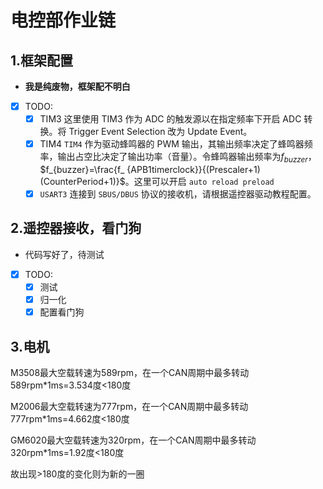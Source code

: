 # 电控部作业链

## 1.框架配置

- **我是纯废物，框架配不明白**
- [x] TODO:
    - [x] TIM3 这里使用 TIM3 作为 ADC 的触发源以在指定频率下开启 ADC 转换。将 Trigger Event Selection 改为 Update Event。
    - [x] TIM4 `TIM4` 作为驱动蜂鸣器的 PWM
      输出，其输出频率决定了蜂鸣器频率，输出占空比决定了输出功率（音量）。令蜂鸣器输出频率为$f_{buzzer}$，$f_{buzzer}=\frac{f_
      {APB1timerclock}}{(Prescaler+1)(CounterPeriod+1)}$。这里可以开启 `auto reload preload`
    - [x] `USART3` 连接到 `SBUS/DBUS` 协议的接收机，请根据遥控器驱动教程配置。

## 2.遥控器接收，看门狗

- 代码写好了，待测试
- [x] TODO:
    - [x] 测试
    - [x] 归一化
    - [x] 配置看门狗

## 3.电机

M3508最大空载转速为589rpm，在一个CAN周期中最多转动589rpm*1ms=3.534度<180度

M2006最大空载转速为777rpm，在一个CAN周期中最多转动777rpm*1ms=4.662度<180度

GM6020最大空载转速为320rpm，在一个CAN周期中最多转动320rpm*1ms=1.92度<180度

故出现>180度的变化则为新的一圈
